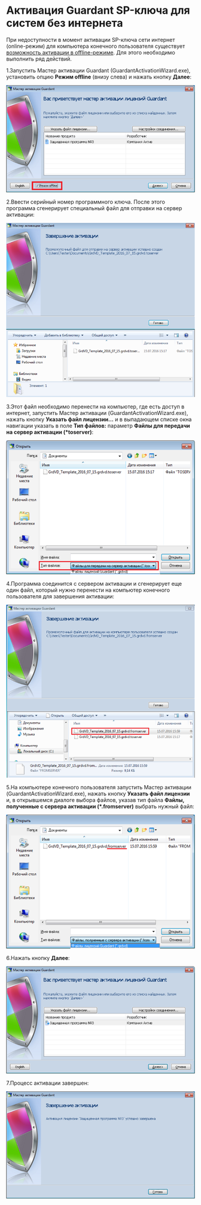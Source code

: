 # Активация Guardant SP-ключа для систем без интернета

При недоступности в момент активации SP-ключа сети интернет (online-режим) для компьютера конечного пользователя существует [возможность активации в offline-режиме](https://dev.guardant.ru/pages/viewpage.action?pageId=1278815). Для этого необходимо выполнить ряд действий.

1.Запустить Мастер активации Guardant (GuardantActivationWizard.exe), установить опцию __Режим offline__ (внизу слева) и нажать кнопку __Далее__:

![](./off-scr1.png)
 
2.Ввести серийный номер программного ключа. После этого программа сгенерирует специальный файл для отправки на сервер активации:

![](./off-scr2.png)

3.Этот файл необходимо перенести на компьютер, где есть доступ в интернет, запустить
Мастер активации (GuardantActivationWizard.exe), нажать кнопку __Указать файл лицензии…__ и в выпадающем списке окна навигации указать в поле __Тип файлов:__ параметр __Файлы для передачи на сервер активации (*toserver)__:
 
![](./off-scr3.png)

4.Программа соединится с сервером активации и сгенерирует еще один файл, который нужно перенести на компьютер конечного пользователя для завершения активации:

![](./off-scr4.png)


5.На компьютере конечного пользователя запустить Мастер активации (GuardantActivationWizard.exe), нажать кнопку __Указать файл лицензии__ и, в открывшемся диалоге выбора файлов, указав тип файла __Файлы, полученные с сервера активации (*.fromserver)__ выбрать нужный файл:

![](./off-scr5.png)

6.Нажать кнопку __Далее__:

![](./off-scr6.png)

7.Процесс активации завершен:

![](./off-scr7.png)
